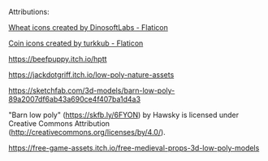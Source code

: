 Attributions:

<a href="https://www.flaticon.com/free-icons/wheat" title="wheat icons">Wheat icons created by DinosoftLabs - Flaticon</a>

<a href="https://www.flaticon.com/free-icons/coin" title="coin icons">Coin icons created by turkkub - Flaticon</a>

https://beefpuppy.itch.io/hptt

https://jackdotgriff.itch.io/low-poly-nature-assets

https://sketchfab.com/3d-models/barn-low-poly-89a2007df6ab43a690ce4f407ba1d4a3

"Barn low poly" (https://skfb.ly/6FYON) by Hawsky is licensed under Creative Commons Attribution (http://creativecommons.org/licenses/by/4.0/).

https://free-game-assets.itch.io/free-medieval-props-3d-low-poly-models
